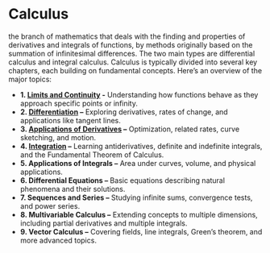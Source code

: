 # Calculus
the branch of mathematics that deals with the finding and properties of derivatives and integrals of functions, by methods originally based on the summation of infinitesimal differences. The two main types are differential calculus and integral calculus. Calculus is typically divided into several key chapters, each building on fundamental concepts. Here’s an overview of the major topics:

* **1. [Limits and Continuity](./Limits_and_Continuity.ipynb) -** Understanding how functions behave as they approach specific points or infinity.
* **2. [Differentiation](./Differentiation.ipynb) –** Exploring derivatives, rates of change, and applications like tangent lines.
* **3. [Applications of Derivatives](./Applications_of_Derivatives.ipynb) –** Optimization, related rates, curve sketching, and motion.
* **4. [Integration](./Integration.ipynb) –** Learning antiderivatives, definite and indefinite integrals, and the Fundamental Theorem of Calculus.
* **5. Applications of Integrals –** Area under curves, volume, and physical applications.
* **6. Differential Equations –** Basic equations describing natural phenomena and their solutions.
* **7. Sequences and Series –** Studying infinite sums, convergence tests, and power series.
* **8. Multivariable Calculus –** Extending concepts to multiple dimensions, including partial derivatives and multiple integrals.
* **9. Vector Calculus –** Covering fields, line integrals, Green’s theorem, and more advanced topics.
